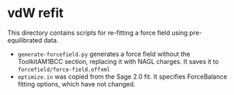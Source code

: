 # vdW refit

This directory contains scripts for re-fitting a force field using pre-equilibrated data.

- `generate-forcefield.py` generates a force field without the ToolkitAM1BCC section, replacing it with NAGL charges. It saves it to `forcefield/force-field.offxml`
- `optimize.in` was copied from the Sage 2.0 fit. It specifies ForceBalance fitting options, which have not changed.

